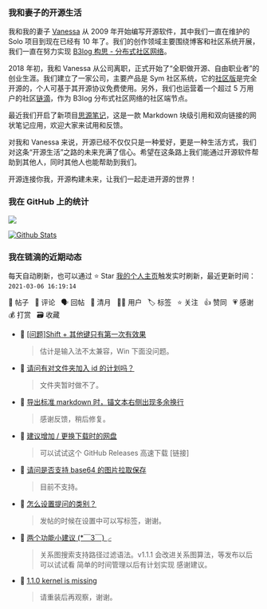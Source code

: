 ### 我和妻子的开源生活

我和我的妻子 [Vanessa](https://github.com/Vanessa219) 从 2009 年开始编写开源软件，其中我们一直在维护的 Solo 项目到现在已经有 10 年了。我们的创作领域主要围绕博客和社区系统开展，我们一直在努力实现 [B3log 构思 - 分布式社区网络](https://ld246.com/article/1546941897596)。

2018 年初，我和 Vanessa 从公司离职，正式开始了“全职做开源、自由职业者”的创业生涯。我们建立了一家公司，主要产品是 Sym 社区系统，它的[社区版](https://github.com/88250/symphony)是完全开源的，个人可基于其开源协议免费使用。另外，我们也运营着一个超过 5 万用户的社区[链滴](https://ld246.com)，作为 B3log 分布式社区网络的社区端节点。

最近我们开启了新项目[思源笔记](https://github.com/siyuan-note/siyuan)，这是一款 Markdown 块级引用和双向链接的网状笔记应用，欢迎大家来试用和反馈。

对我和 Vanessa 来说，开源已经不仅仅只是一种爱好，更是一种生活方式，我们对这条“开源生活”之路的未来充满了信心。希望在这条路上我们能通过开源软件帮助到其他人，同时其他人也能帮助到我们。

开源连接你我，开源构建未来，让我们一起走进开源的世界！

### 我在 GitHub 上的统计

<a title="Hits" target="_blank" href="https://github.com/88250/88250"><img src="https://hits.b3log.org/88250/88250.svg"></a>

[![Github Stats](https://github-readme-stats.vercel.app/api?username=88250&theme=tokyonight&show_icons=true)](https://github.com/88250)

<!--events start -->

### 我在链滴的近期动态

每天自动刷新，也可以通过 ⭐️ Star [我的个人主页](https://github.com/88250/88250)触发实时刷新，最近更新时间：`2021-03-06 16:19:14`

📝 帖子 &nbsp; 💬 评论 &nbsp; 🗣 回帖 &nbsp; 🌙 清月 &nbsp; 👨‍💻 用户 &nbsp; 🏷️ 标签 &nbsp; ⭐️ 关注 &nbsp; 👍 赞同 &nbsp; 💗 感谢 &nbsp; 💰 打赏 &nbsp; 🗃 收藏

* 💬 [[问题]Shift + 其他键只有第一次有效果](https://ld246.com/article/1615015101924/comment/1615016967567#comments)

  > 估计是输入法不太兼容，Win 下面没问题。
* 💬 [请问有对文件夹加入 id 的计划吗？](https://ld246.com/article/1615010795402/comment/1615011042274#comments)

  > 文件夹暂时做不了。
* 💬 [导出标准 markdown 时，锚文本右侧出现多余换行](https://ld246.com/article/1614952246001/comment/1614991265776#comments)

  > 感谢反馈，稍后修复。
* 💬 [建议增加 / 更换下载时的网盘](https://ld246.com/article/1614962016444/comment/1614982401088#comments)

  > 可以试试这个 GitHub Releases 高速下载 [链接]
* 💬 [请问是否支持 base64 的图片拉取保存](https://ld246.com/article/1614936370058/comment/1614938109388#comments)

  > 目前不支持。
* 💬 [怎么设置提问的类别？](https://ld246.com/article/1614928988027/comment/1614938076030#comments)

  > 发帖的时候在设置中可以写标签，谢谢。
* 💬 [两个功能小建议 (*￣3￣)╭](https://ld246.com/article/1614926999358/comment/1614928621982#comments)

  > 关系图搜索支持路径过滤语法。v1.1.1 会改进关系图算法，等发布以后可以试试看 简单的时间管理以后有计划实现 感谢建议。
* 💬 [1.1.0 kernel is missing](https://ld246.com/article/1614915696020/comment/1614918448789#comments)

  > 请重装后再观察，谢谢。


<!--events end -->
